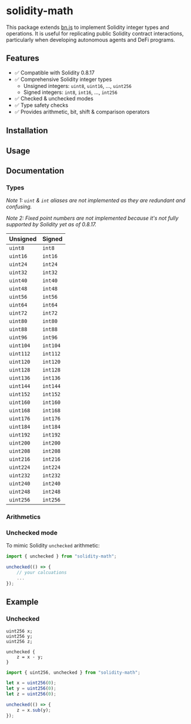 # solidity-math

This package extends [bn.js](https://github.com/indutny/bn.js/) to implement 
Solidity integer types and operations. It is useful for replicating public Solidity contract interactions, particularly when developing autonomous agents and DeFi programs.

## Features
- ✅ Compatible with Solidity 0.8.17
- ✅ Comprehensive Solidity integer types
    - Unsigned integers: `uint8`, `uint16`, ..., `uint256`
    - Signed integers: `int8`, `int16`, ..., `int256`
- ✅ Checked & unchecked modes
- ✅ Type safety checks
- ✅ Provides arithmetic, bit, shift & comparison operators


## Installation

## Usage

## Documentation

### Types
*Note 1: `uint` & `int` aliases are not implemented as they are redundant and confusing.*

*Note 2: Fixed point numbers are not implemented because it's not fully supported by Solidity yet as of 0.8.17.*

| Unsigned   | Signed   |
|------------|----------|
| `uint8`    | `int8`   |
| `uint16`   | `int16`  |
| `uint24`   | `int24`  |
| `uint32`   | `int32`  |
| `uint40`   | `int40`  |
| `uint48`   | `int48`  |
| `uint56`   | `int56`  |
| `uint64`   | `int64`  |
| `uint72`   | `int72`  |
| `uint80`   | `int80`  |
| `uint88`   | `int88`  |
| `uint96`   | `int96`  |
| `uint104`  | `int104` |
| `uint112`  | `int112` |
| `uint120`  | `int120` |
| `uint128`  | `int128` |
| `uint136`  | `int136` |
| `uint144`  | `int144` |
| `uint152`  | `int152` |
| `uint160`  | `int160` |
| `uint168`  | `int168` |
| `uint176`  | `int176` |
| `uint184`  | `int184` |
| `uint192`  | `int192` |
| `uint200`  | `int200` |
| `uint208`  | `int208` |
| `uint216`  | `int216` |
| `uint224`  | `int224` |
| `uint232`  | `int232` |
| `uint240`  | `int240` |
| `uint248`  | `int248` |
| `uint256`  | `int256` |

### Arithmetics

### Unchecked mode

To mimic Solidity `unchecked` arithmetic:
```typescript
import { unchecked } from "solidity-math";

unchecked(() => {
    // your calcuations
    ...
});
```

## Example

### Unchecked 

```solidity
uint256 x;
uint256 y;
uint256 z;

unchecked {
    z = x - y;
}
```

```typescript
import { uint256, unchecked } from "solidity-math";

let x = uint256(0);
let y = uint256(0);
let z = uint256(0);

unchecked(() => {
    z = x.sub(y);
});
```
